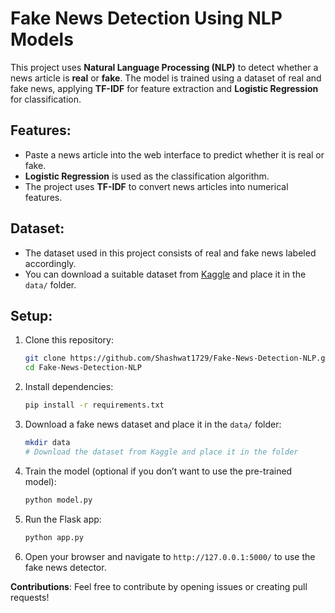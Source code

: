 # Fake News Detection Using NLP Models

This project uses **Natural Language Processing (NLP)** to detect whether a news article is **real** or **fake**. The model is trained using a dataset of real and fake news, applying **TF-IDF** for feature extraction and **Logistic Regression** for classification.

## Features:
- Paste a news article into the web interface to predict whether it is real or fake.
- **Logistic Regression** is used as the classification algorithm.
- The project uses **TF-IDF** to convert news articles into numerical features.

## Dataset:
- The dataset used in this project consists of real and fake news labeled accordingly.
- You can download a suitable dataset from [Kaggle](https://www.kaggle.com/clmentbisaillon/fake-and-real-news-dataset) and place it in the `data/` folder.

## Setup:

1. Clone this repository:
   ```bash
   git clone https://github.com/Shashwat1729/Fake-News-Detection-NLP.git
   cd Fake-News-Detection-NLP
   ```

2. Install dependencies:
   ```bash
   pip install -r requirements.txt
   ```

3. Download a fake news dataset and place it in the `data/` folder:
   ```bash
   mkdir data
   # Download the dataset from Kaggle and place it in the folder
   ```

4. Train the model (optional if you don’t want to use the pre-trained model):
   ```bash
   python model.py
   ```

5. Run the Flask app:
   ```bash
   python app.py
   ```

6. Open your browser and navigate to `http://127.0.0.1:5000/` to use the fake news detector.

**Contributions**:
Feel free to contribute by opening issues or creating pull requests!
